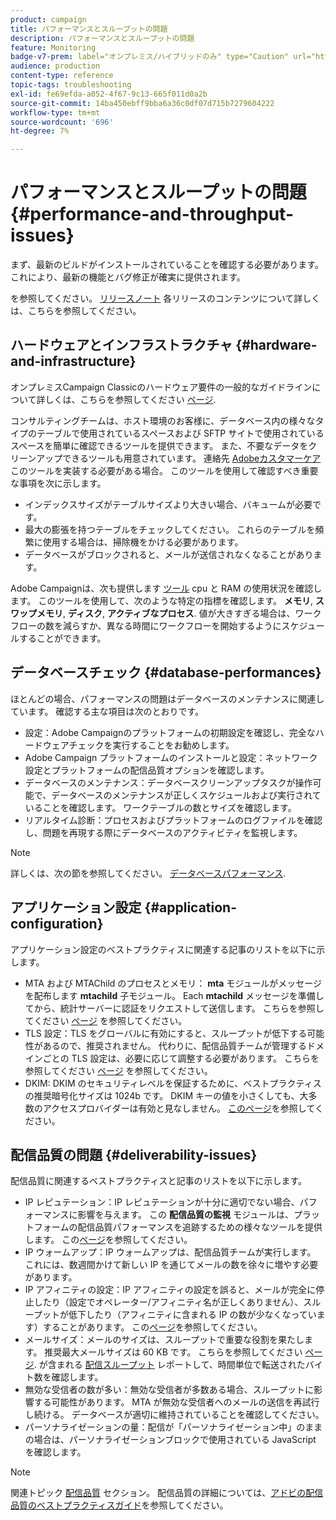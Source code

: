 ```yaml
---
product: campaign
title: パフォーマンスとスループットの問題
description: パフォーマンスとスループットの問題
feature: Monitoring
badge-v7-prem: label="オンプレミス/ハイブリッドのみ" type="Caution" url="https://experienceleague.adobe.com/docs/campaign-classic/using/installing-campaign-classic/architecture-and-hosting-models/hosting-models-lp/hosting-models.html?lang=ja" tooltip="オンプレミスデプロイメントとハイブリッドデプロイメントにのみ適用されます"
audience: production
content-type: reference
topic-tags: troubleshooting
exl-id: fe69efda-a052-4f67-9c13-665f011d0a2b
source-git-commit: 14ba450ebff9bba6a36c0df07d715b7279604222
workflow-type: tm+mt
source-wordcount: '696'
ht-degree: 7%

---
```


# パフォーマンスとスループットの問題{#performance-and-throughput-issues}



まず、最新のビルドがインストールされていることを確認する必要があります。 これにより、最新の機能とバグ修正が確実に提供されます。

を参照してください。 [リリースノート](../../rn/using/latest-release.md) 各リリースのコンテンツについて詳しくは、こちらを参照してください。

## ハードウェアとインフラストラクチャ {#hardware-and-infrastructure}

オンプレミスCampaign Classicのハードウェア要件の一般的なガイドラインについて詳しくは、こちらを参照してください [ページ](https://helpx.adobe.com/jp/campaign/kb/hardware-sizing-guide.html).

コンサルティングチームは、ホスト環境のお客様に、データベース内の様々なタイプのテーブルで使用されているスペースおよび SFTP サイトで使用されているスペースを簡単に確認できるツールを提供できます。 また、不要なデータをクリーンアップできるツールも用意されています。 連絡先 [Adobeカスタマーケア](https://helpx.adobe.com/jp/enterprise/admin-guide.html/enterprise/using/support-for-experience-cloud.ug.html) このツールを実装する必要がある場合。 このツールを使用して確認すべき重要な事項を次に示します。

* インデックスサイズがテーブルサイズより大きい場合、バキュームが必要です。
* 最大の膨張を持つテーブルをチェックしてください。 これらのテーブルを頻繁に使用する場合は、掃除機をかける必要があります。
* データベースがブロックされると、メールが送信されなくなることがあります。

Adobe Campaignは、次も提供します [ツール](../../production/using/monitoring-processes.md#manual-monitoring) cpu と RAM の使用状況を確認します。 このツールを使用して、次のような特定の指標を確認します。 **メモリ**, **スワップメモリ**, **ディスク**, **アクティブなプロセス**. 値が大きすぎる場合は、ワークフローの数を減らすか、異なる時間にワークフローを開始するようにスケジュールすることができます。

## データベースチェック {#database-performances}

ほとんどの場合、パフォーマンスの問題はデータベースのメンテナンスに関連しています。 確認する主な項目は次のとおりです。

* 設定：Adobe Campaignのプラットフォームの初期設定を確認し、完全なハードウェアチェックを実行することをお勧めします。
* Adobe Campaign プラットフォームのインストールと設定：ネットワーク設定とプラットフォームの配信品質オプションを確認します。
* データベースのメンテナンス：データベースクリーンアップタスクが操作可能で、データベースのメンテナンスが正しくスケジュールおよび実行されていることを確認します。 ワークテーブルの数とサイズを確認します。
* リアルタイム診断：プロセスおよびプラットフォームのログファイルを確認し、問題を再現する際にデータベースのアクティビティを監視します。

>[!NOTE]
>
>詳しくは、次の節を参照してください。 [データベースパフォーマンス](../../production/using/database-performances.md).

## アプリケーション設定 {#application-configuration}

アプリケーション設定のベストプラクティスに関連する記事のリストを以下に示します。

* MTA および MTAChild のプロセスとメモリ： **mta** モジュールがメッセージを配布します **mtachild** 子モジュール。 Each **mtachild** メッセージを準備してから、統計サーバーに認証をリクエストして送信します。 こちらを参照してください [ページ](../../installation/using/email-deliverability.md) を参照してください。
* TLS 設定：TLS をグローバルに有効にすると、スループットが低下する可能性があるので、推奨されません。 代わりに、配信品質チームが管理するドメインごとの TLS 設定は、必要に応じて調整する必要があります。 こちらを参照してください [ページ](../../installation/using/email-deliverability.md#mx-configuration) を参照してください。
* DKIM: DKIM のセキュリティレベルを保証するために、ベストプラクティスの推奨暗号化サイズは 1024b です。 DKIM キーの値を小さくしても、大多数のアクセスプロバイダーは有効と見なしません。 [このページ](https://experienceleague.adobe.com/docs/deliverability-learn/deliverability-best-practice-guide/transition-process/infrastructure.html?lang=ja#authentication)を参照してください。

## 配信品質の問題 {#deliverability-issues}

配信品質に関連するベストプラクティスと記事のリストを以下に示します。

* IP レピュテーション：IP レピュテーションが十分に適切でない場合、パフォーマンスに影響を与えます。 この **配信品質の監視** モジュールは、プラットフォームの配信品質パフォーマンスを追跡するための様々なツールを提供します。 この[ページ](../../delivery/using/monitoring-deliverability.md)を参照してください。
* IP ウォームアップ：IP ウォームアップは、配信品質チームが実行します。 これには、数週間かけて新しい IP を通じてメールの数を徐々に増やす必要があります。
* IP アフィニティの設定：IP アフィニティの設定を誤ると、メールが完全に停止したり（設定でオペレーター/アフィニティ名が正しくありません）、スループットが低下したり（アフィニティに含まれる IP の数が少なくなっています）することがあります。 この[ページ](../../installation/using/email-deliverability.md#list-of-ip-addresses-to-use)を参照してください。
* メールサイズ：メールのサイズは、スループットで重要な役割を果たします。 推奨最大メールサイズは 60 KB です。 こちらを参照してください [ページ](https://helpx.adobe.com/legal/product-descriptions/campaign.html). が含まれる [配信スループット](../../reporting/using/global-reports.md#delivery-throughput) レポートして、時間単位で転送されたバイト数を確認します。
* 無効な受信者の数が多い：無効な受信者が多数ある場合、スループットに影響する可能性があります。 MTA が無効な受信者へのメールの送信を再試行し続ける。 データベースが適切に維持されていることを確認してください。
* パーソナライゼーションの量：配信が「パーソナライゼーション中」のままの場合は、パーソナライゼーションブロックで使用されている JavaScript を確認します。

>[!NOTE]
>
>関連トピック [配信品質](../../delivery/using/about-deliverability.md) セクション。 配信品質の詳細については、[アドビの配信品質のベストプラクティスガイド](https://experienceleague.adobe.com/docs/deliverability-learn/deliverability-best-practice-guide/introduction.html?lang=ja)を参照してください。
